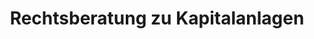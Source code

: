 ---
layout: topic
style_id: topic
title: Rechtsberatung zu Kapitalanlagen
description: Erfahrene Rechtsberatung zu Kapitalanlagen bspw. bei Falschberatung und Verlust von Vermögen. Lassen Sie sich von erfahrenen Anwälten vertreten.
header_titel: Falschberatung Kapitalanlagen anfechten
header_image: /uploads/theme-bank1.jpg
erfolge: []
intro_titel:
intro_text_markdown: >-
  Das Bank- und Kapitalmarktrecht ist der Hauptschwerpunkt der Kanzlei AdvoAdvice Partnerschaft von Rechtsanwälten mbB. Die Rechtsanwälte Dr. Sven Tintemann und Kim Oliver Klevenhagen sind in diesem Rechtsgebiet seit mehr als zehn Jahren tätig. Beide Rechtsanwälte sind Fachanwälte für Bank- und Kapitalmarktrecht seit mehr als fünf Jahren und haben bereits zahlreiche Fälle sowohl außergerichtlich als auch gerichtlich erfolgreich bearbeitet. Ständige Fortbildungen und Mitgliedschaften in fachspezifischen Arbeitskreisen sind für uns selbstverständlich.
intro_link_text: 
intro_link: 
abschnitte:
  - abschnitt_template: weiss_bild_links
    titel: Bankrecht
    text_markdown: >-
      Das Bankrecht ist sehr umfangreich, da es die zahlreichen Rechtsbeziehungen zwischen Banken sowie Sparkassen und deren Kunden beinhaltet. Hier ist daher eine Spezialisierung auf einzelne Fallgruppen unabdingbar. Die Experten der Kanzlei AdvoAdvice sind hier vor allem auf folgende Fallgruppen spezialisiert:


      ### Wideruf von Darlehenverträgen (sog. Widerrufs-Joker)


      Bei problematischen oder teuren Immobiliendarlehen kann die eigene oder unternehmerische Wirtschaftslage schnell in eine existenzgefährdende Schieflage geraten. Nicht nachvollziehbare Vorfälligkeitsentschädigungen erdrücken Ihren finanziellen Spielraum. Kreative, durchsetzbare Lösungsvorschläge müssen erarbeitet werden um rechtssicher eine dauerhafte Zukunftsperspektive zu schaffen. Der so genannte Widerrufsjoker kann Ihnen helfen, wenn die in Ihrem Darlehensvertrag enthaltene Widerrufserklärung fehlerhaft ist. Ein Vielzahl von Gerichtsentscheidungen aller Instanzen hat dabei den Darlehensnehmern recht gegeben und Ihnen die Möglichkeit verschafft, auch Ihren Darlehensvertrag mit guten Chancen auf etwaige Fehler zu prüfen. Eine fehlerhafte Widerrufserklärung erlaubt auch noch Jahre nach Abschluss der Verträge eine Auflösung des Vertrages. Dabei wird die ausgezahlte Darlehenssumme ohne Anfall einer Vorfälligkeitsentschädigung mit den bereits gezahlten Darlehensraten inklusive Zinsen verrechnet. Aufgrund der derzeit herrschenden historischen Niedrigzinsphase kann dann zur Schuldentilgung häufig ein weitaus günstigerer Kredit aufgenommen werden oder der Kredit komplett mit Eigenmitteln abgelöst werden. Die juristischen Hintergründe sind wegen der Vielzahl der von Banken verwendeten unterschiedlichen Formulierungen sehr komplex und die Rechtsprechung ist uferlos. Viele Fallen lauern. Wir umschiffen gemeinsam mit Ihnen die Untiefen dieses Rechtsgebietes und helfen Ihnen, Ihre individuellen Ziele zu verwirklichen.


      ### Falschberatung bei geschlossenen Fonds (Schiffsfonds, Immobilienfonds, Filmfonds usw.)


      In den letzten Jahren, besonders vor der sog. Lehman-Krise, aber auch danach, wurde zahlreichen Bankkunden eine Investition in sog. geschlossene Fonds empfohlen. Hierzu zählen vor allem Beteiligungen an Schiffsfonds, Immobilienfonds, Filmfonds und Leasingfonds.


      Hierbei muss die Bank durch ihren Berater auf die Risiken der Kapitalanlagen, die meist bis zum Totalverlustrisiko reichen, hinweisen. Tut sie dies nicht oder passt das Produkt nicht zum Anlagewunsch des Anlegers, liegt eine Falschberatung vor, die zu einem Anspruch auf Rückabwicklung der Kapitalanlage führt. Gleiches gilt auch, wenn die Bank Provisionen verschweigt, die hinter dem Rücken des Kunden von der Fondsgesellschaft an die Bank zurück fließen, auch bekannt als Kick Backs oder Provisionsrückvergütung.


      Dr. Tintemann und RA Klevenhagen haben hier in den letzten Jahren zahlreiche Anleger gegen Banken und Sparkassen in Klagen auf Rückabwicklung und Schadensersatz vertreten.


      ### Fehler bei der Vermögensverwaltung


      Anleger, die ein größeres Vermögen angesammelt haben, schließen oftmals mit einer Bank einen Vertrag zur Verwaltung eines gewissen Vermögens ab. Diese Tätigkeit der Bank bezeichnet man auch als Vermögensverwaltung.


      Verstößt die Bank gegen die im Vermögensverwaltungsvertrag festgelegten Grundsätze und Vorgaben, macht sie sich ggf. schadensersatzpflichtig.


      ### Swaps / Zinsdifferenzgeschäfte / Fremdwährungsdarlehen


      Vielen Darlehensnehmern wurden in den letzten Jahren zur Absicherung oder schnelleren Rückzahlung von Darlehen sog. Swap-Geschäfte, Fremdwährungsdarlehen oder Zinsdifferenzgeschäfte angeboten. Die hierzu ergangene Rechtsprechung ist umfangreich. Dr. Tintemann hat hier mehrere Anleger gegen verschiedene Banken vertreten und oftmals gute außergerichtliche Einigungen erzielen können.


      ### Umfinanzierung / Umschuldung von Darlehen


      Die deutsche und internationale Rechtsprechung im Bankrecht entwickelt sich rasant weiter, vieles verändert sich. Global agierende Geldhäuser entwickeln ständig neue Produkte und passen ihre Geschäftsmodelle an. Welche Rechte haben Sie? Kann man den Darlehensvertrag noch nach Jahren widerrufen um die Vorfälligkeitsentschädigung abzuwehren oder zurückzuerhalten? Ist die Ihnen gegenüber verlangte Vorfälligkeitsentschädigung dem Grunde und der Höhe nach berechtigt? Wie führt man taktisch sinnvolle Verhandlungen mit Banken, um seine wirtschaftliche Situation zu verbessern? Haben Sie einen Anspruch auf Schadenersatz auch gegen Ihre Bank, weil diese eine völlig überteuerte Immobilie finanziert hat? Wie ist es zur der Kreditentscheidung gekommen, die Ihnen jetzt wirtschaftlich schwer zu schaffen macht? Wir wissen, dass auch das Verhalten der Banken und die Rolle von Finanzierungsvermittlern bei der Darlehensgewährung eine wichtige Rolle bei der Durchsetzung Ihrer Ansprüche spielen kann.
    image: 
    cta: true
  - abschnitt_template: weiss_bild_links
    titel: Kapitalmarktrecht
    text_markdown: >-
      Das Kapitalmarktrecht umfasst den gesamten Kapitalmarkt, der von börsennotierten Kapitalanlagen bis hin zu kleinen Start-Up Unternehmen, Crowdfunding und vor allem auch immer wieder den sog. grauen Kapitalmarkt.


      ### Fondsbeteiligungen (Leasingfonds / Schiffsfonds / Immobilienfonds)


      In den letzten Jahren haben Banken, Vermittlungsfirmen und Finanzberater vor allem Kapitalanlagen in sog. geschlossene Fonds u.a. auch als Altersvorsorge oder als Steuersparmodelle für Ärzte, Apotheker und Unternehmer empfohlen. Auf Risiken wie z.B. Totalverlust, Nachhaftung, aber auch auf Provisionsrückvergütung (Kick-Back) und verdeckte Innenprovisionen wurde oftmals nicht hingewiesen.


      Schiffsfonds, Leasefonds, Immobilienfonds u.a. Produkte haben sich oft nicht so entwickelt, wie die Anleger und Berater dies erwartet hätten. Es gilt somit die Frage zu klären, ob eine Rückabwicklung möglich ist oder ein Widerruf hilft, Weiterzahlungsverpflichtungen für die Zukunft zu stoppen. Oft haften auch Berater, Banken, Hintermänner oder Initiatoren sowie Treuhänder und Prospektersteller.


      ### Prospekthaftung


      Prospekthaftung ist ein viel bemühter Begriff im Internet, wenn es um die Geltendmachung von Schadensersatzansprüchen bei Kapitalanlagen geht.


      Zu unterscheiden ist zwischen der Prospekthaftung im engeren Sinne, die eine Haftung für den Prospektersteller und Verwender führt. Wichtig als die Prospekthaftung im engeren Sinne ist noch die Prospekthaftung im weiteren Sinne, welche keiner Inanspruchnahme besonderen persönlichen Vertrauens bedarf.


      Die Prospekthaftung ist immer dann denkbar, wenn bei dem Vertrieb der Kapitalanlage ein Wertpapierprospekt oder ein Verkaufsprospekt (früher auch Emissionsprospekt genannt) verwendet wurde. Sie kommt auch denn in Frage, wenn kein Prospekt verwendet wurde, aber hätte verwendet werden müssen (Haftung für fehlenden Prospekt).


      Die Möglichkeiten für Prospektfehler sind so vielfältig wie die Kapitalanlagen selbst und bedürfen einer anwaltlichen Prüfung, da sie für den Laien in der Regel nicht erkennbar sind.


      ### Schrottimmobilien / Steuersparmodelle / Immobilienrecht


      Das System „Steuersparmodell Eigentumswohnungen“ ist ebenso einfach wie genial. Die Verlockung ist in der Regel groß. Denn die Vermittler solcher Eigentumswohnungen preisen ihre Immobilien in der Regel als einmalige Gelegenheit zum Steuersparen an. Gleichzeitig suggerieren die Vermittler, dass es sich um eine hervorragende Möglichkeit handelt, für das Alter vorzusorgen, weil, wie jeder weiß, eine Immobilie eine hervorragende Geldanlage darstellt. Als wirksamste Verkaufsargumente gelten in der Regel der scheinbar günstige Preis, der sich durch die Einnahmen aus Vermietung und durch Steuerrückerstattungen ohne weiteres amortisiert, sowie die Wertsteigerung der Immobilie.


      Diese Hauptargumente versuchen die Vermittler von Eigentumswohnungen den potentiellen Anlegern durch immer dasselbe Berechnungsbeispiel schmackhaft zu machen. Häufig bzw. nie erwähnt wird dabei, dass die Lage bzw. der Zustand der Immobilien weder für eine gute Vermietbarkeit noch für eine langfristige Wertsteigerung sprechen. Hinzukommt kommt häufig der viel zu hohe Preis und eine falsche Berechnung der Steuervergünstigungen. Aus diesem Grunde hat sich auch der Begriff Schrottimmobilie durchgesetzt.


      Unter diesen Begriff fallen kombinierte Verträge, in denen Anlegern durch einen Strukturvertrieb vermietete Eigentumswohnungen angeboten werden. Durch die Einschaltung eines Strukturvertriebs erhöht sich der Kaufpreis zudem erheblich durch eine Vielzahl von Innenprovisionen gegenüber dem tatsächlich angemessenen Kaufpreis. Die Anlage als Altersvorsorge ist mithin kaum haltbar. Nicht selten vergessen die Vermittler auch über die weiteren Pflichten aus dem Eigentum aufzuklären und realistische Finanzierungen in ihre Überlegungen mit einzubeziehen.


      Im ungünstigsten Fall hat der Anleger daher weniger als zwei Tage Bedenkzeit, um sich danach „glücklicher“ Eigentümer bzw. gebundener Käufer einer Wohnung nennen zu können.


      Die erworbenen Wohnung gesehen haben dabei die wenigsten und ein „wunderschönes“ Darlehen gibt es vom Vermittler gleich mit dazu. Dieses kann dann über Jahrzehnte zurückgezahlt werden. Alles aus einer Hand.


      Rechtsanwalt und Fachanwalt für Bank- und Kapitalmarktrecht Klevenhagen ist seit vielen Jahren Experte für alle Fragen bezüglich solcher Anlagemodelle. Denn: Erst nachdem die Eigentumswohnung erworben wurde und meist das erste bzw. zweite Jahr verstrichen ist, stellen die meisten Anleger fest, dass die ihnen gemachten Versprechungen leider überhaupt nicht eingetroffen sind. Die Finanzierung der fremdgenutzten und fremdfinanzierten Eigentumswohnung lässt sich nicht mehr aufbringen. An diesem Punkt kann jedem betroffenen Anleger nur dringendst empfohlen werden, anwaltlichen Rat zu suchen. Denn die Möglichkeit für Anleger, denen Schrottimmobilien verkauft wurden und die nun die Rückabwicklung suchen, hat sich stetig verbessert. Eine genaue rechtliche Analyse des Einzelfalls ist bei AdvoAdvice selbstverständlich. Denn nur so können wir gemeinsam mit Ihnen den besten Weg finden, Ihnen wirtschaftlich sinnvoll zu helfen. Nicht immer ist ein möglicherweise langjähriger Gerichtsprozess die richtige Lösung. Häufig gibt es außergerichtliche Lösungsmöglichkeiten, die schneller zum Ziel führen.


      ### Gescheiterte Lebensversicherungsaufkäufer


      In den letzten Jahren haben zahlreiche Anbieter Lebensversicherungen sowie Rentenversicherung und Bausparverträge aufgekauft. Diese Verträge wurden meist gekündigt. Dem Kunden wurde nach einer bestimmten Laufzeit eine wesentlich über dem Rückkaufswert liegende Zahlung in Aussicht gestellt.


      Diese Modelle hat die Bundesanstalt für Finanzdienstleistungsaufsicht zwischenzeitig oftmals als erlaubnispflichtiges Einlagengeschäft bewertet und den Unternehmen die Abwicklung der Geschäfte aufgegeben. Hier stellt sich dann die Frage nach der Haftung von Beratern, Initiatoren, Hintermännern, Geschäftsführern bzw. Vorständen sowie auch von Rechtsanwälten, die massenhaft Versicherugsverträge gekündigt und Gelder weitergeleitet haben.


      Dr. Tintemann und RA Klevenhagen haben hier in den letzten Jahren zahlreiche Anleger vertreten, die ihr Geld bei folgenden Gesellschaften angelegt hatten:


      SAM Management Group AG, Thormann Capital GmbH, Pecus, Dr. Mayer und Cie. GmbH, GFI, EFI, DIG AG usw.


      ### Falschberatung durch Anlageberater und Versicherungsmakler


      Der Finanzberater oder Versicherungsmakler ist oftmals die Vertrauensperson des Kapitalanlegers bis zu dem Zeitpunkt, wenn die Kapitalanlage nicht das hält, was einst versprochen wurde und sich defizitär entwickelt.


      Viele Kunden haben hier Bedenken, sich gegen ihren Berater zu wenden und diesen in Anspruch zu nehmen. Dieser ist auch oft das vermeintlich schwächste Glied in der finanziellen Kette. Dennoch gibt es oft keine andere Möglichkeit um verlorenes Geld wieder zurück zu erlangen.


      Die fehlerhafte Beratung muss der Anleger in einem Gerichtsprozess beweisen. Hierzu dienen oft Zeugenaussagen oder Beratungsdokumente, mit der die Beratungsfehler bewiesen werden.


      ### Squeeze Out und Spruchverfahren


      Wenn es einem Investor gelingt, einen Aktienanteil einer Aktiengesellschaft von mehr als 95 % zu erwerben, kann er einen sog. Squeeze Out Beschluss herbeiführen. Durch den Squezze Out werden die restlichen 5 % der Aktionäre aus dem Unternehmen herausgedrängt. Die Aktionäre erhalten von demjenigen, der den Ausschluss herbeiführt, eine Abfindung. Das Gesetz sieht hier nur eine Abfindung in Geld (sog. Barabfindung) und nicht in Anteilen oder Aktien anderer Unternehmen vor.


      Sind die ausgeschlossenen Aktionäre mit der Höhe der Barabfindung nicht einverstanden, was regelmäßig der Fall ist, kann sich an den Squezze Out, der auch mit einer Anfechtungsklage bekämpft werden kann, ein sog. Spruchverfahren anschließen, in welchem die ausgeschlossenen Aktionäre um eine Erhöhung ihrer Barabfindung kämpfen. Die Abfindung wird hierbei in einem extra hierfür geschaffenen Verfahren durch das Gericht überprüft.


      ### Unterlassene Ad-Hoc Mitteilungen


      Unterlassene Ad-Hoc Mitteilungen sind momentan in aller Munde. Gerade bei großen börsennotierten Unternehmen, wie z.B. der Telekom oder auch der Volkswagen AG, spielen die Ad-Hoc Mitteilungen eine wichtige Rolle.


      Unterlässt ein Unternehmen eine Ad-Hoc Mitteilung oder gibt diese zu spät heraus, können hiervon betroffene Aktionäre Schadensersatz für hierdurch eingetretene Verluste verlangen. Oftmals führen unterlassene oder verspätete Ad-Hoc Mitteilungen zu Verfahren nach dem Gesetz über Musterverfahren in kapitalmarktrechtlichen Streitigkeiten (KapMuG). Hierbei werden sog. Musterklagen eingereicht, um in dem KapMuG-Verfahren klären zu lassen, ob ein Verstoß gegen die Ad-Hoc Pflicht oder auch ein Prospektfehler (s.o.) vorliegt.
    image: 
    cta: true
  - abschnitt_template: weiss_bild_links
    titel: Bankaufsichtsrecht
    text_markdown: >-
      Das Bankaufsichtsrecht ist ein Spezialgebiet von AdvoAdvice. Zu Fragen der Haftung der Kapitalmarktaufsicht hat Dr. Tintemann seine Promotion an der Freien Universität Berlin verfasst. Wesentliche Schwerpunkte sind hier:


      ### Beratung zur Erlaubnispflicht von Kapitalanlagen nach § 32 KWG


      Das Kreditwesengesetz regelt u.a., dass für das Betreiben von Bankgeschäften und Finanzdienstleistungen eine Erlaubnis nach § 32 KWG notwendig ist. Die Bundesanstalt für Finanzdienstleistungsaufsicht (BaFin) ist die Wächterin über die Einhaltung des KWG. Sie erteilt Erlaubnisse und untersagt Unternehmen, die erlaubnispflichtige Geschäfte ohne Erlaubnis betreiben, den Geschäftsbetrieb und ordnet die Abwicklung an.


      Um diese Probleme zu vermeiden, ist es für viele Unternehmen wichtig, sich für der Aufnahme des Geschäftsbetriebs rechtliche abzusichern, ob wirklich kein Geschäft betrieben wird, welches einer Erlaubnispflicht unterliegt.


      Dr. Tintemann hat über Rechtsprobleme bei der Untersagung der Geschäftstätigkeit von Unternehmen durch die BaFin promoviert und gilt als Experte auf diesem Rechtsgebiet. Er hat hier bereits mehrere Unternehmen bei der Konzeption von Geschäftsmodellen beraten und auch gegenüber der BaFin vertreten.


      ### Beratung bei der Erstellung von Wertpapierprospekten und (Vermögens-)Verkaufsprospekten


      Die Erstellung von Wertpapierprospekten und Vermögensverkaufsprospekten ist für Unternehmen, die Kapitalanlagen für ein breites Spektrum an Anlegern zur Verfügung stellen, weiterhin unerlässlich. Der Prospekt muss bei der Bundesanstalt für Finanzdienstleistungsaufsicht - BaFin - zur Billigung eingereicht werden. Erst wenn der Prospekt zur Verwendung freigegeben wurde, ist ein Vertriebsstart für die Emittentin gefahrlos und rechtssicher möglich.


      Dr. Tintemann hat in den letzten Jahren mehre Unternehmen bei Fragen rund um die inhaltlichen und rechtlichen Anforderungen von Prospekten und in Bezug auf das Billigungsverfahren bei der BaFin beraten. Er gilt insbesondere als Experte für Fragen rund im Wertpapierprospekte für US-amerikanische Aktiengesellschaften (US-Corporation, Inc.), welche ihre Aktien auch auf de deutschen Markt anbieten möchten.


      Auch in Bezug auf Anleihen, Anleihebedingungen und entsprechende Wertpapierprospekte hat Dr. Tintemann bereits Genossenschaften und andere Anbieter rechtliche beraten und diese bei dem Billigungsprozess juristisch unterstützt.


      ### Vertretung in Verfahren insbesondere bei Abwicklungsverfügungen gegen die Bundesanstalt für Finanzdienstleistungsaufsicht - BaFin


      Verstößt ein Unternehmen gegen das Kreditwesengesetz, so erhält es von der Bundesanstalt für Finanzdienstleistungsaufsicht - BaFin - eine Abwicklungsverfügung. Diese führt dazu, dass das Unternehmen alle von den Kunden eingezahlten Gelder sofort an diese zurückzahlen muss. Da dies meist nicht möglich ist, führt dies ggf. zu finanziellen Schwierigkeiten im Unternehmen bis hin zur Insolvenz.


      Dr. Tintemann vertritt hier Unternehmen im Vorfeld der Ermittlungen der BaFin oder der Bundesbank, geht aber auch, soweit notwendig, gegen entsprechende Verwaltungsakte der BaFin mit Klagen vor dem zuständigen Verwaltungsgericht Frankfurt am Main vor.
    image: 
    cta: true
redirect_from: 
  - '/themen/bank-und-kapitalmarktrecht'
redirect_to: 
sitemap: true
---
